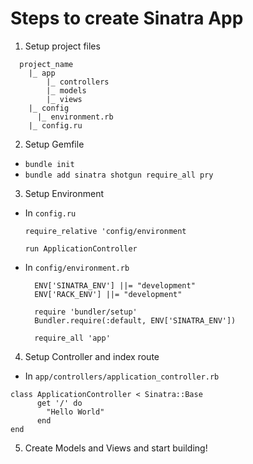 # Steps to create Sinatra App

1. Setup project files
```
  project_name
    |_ app
        |_ controllers
        |_ models
        |_ views
    |_ config
      |_ environment.rb
    |_ config.ru
```

2. Setup Gemfile
  - `bundle init`
  - `bundle add sinatra shotgun require_all pry`


3. Setup Environment
  - In `config.ru`
    ```
    require_relative 'config/environment

    run ApplicationController
    ```
  - In `config/environment.rb`

    ```  
      ENV['SINATRA_ENV'] ||= "development"
      ENV['RACK_ENV'] ||= "development"

      require 'bundler/setup'
      Bundler.require(:default, ENV['SINATRA_ENV'])

      require_all 'app'

4. Setup Controller and index route
  - In `app/controllers/application_controller.rb`
  ```
  class ApplicationController < Sinatra::Base
        get '/' do
          "Hello World"
        end
  end
  ```

5. Create Models and Views and start building!

